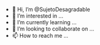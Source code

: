 - 👋 Hi, I’m @SujetoDesagradable
- 👀 I’m interested in ...
- 🌱 I’m currently learning ...
- 💞️ I’m looking to collaborate on ...
- 📫 How to reach me ...

<!---
SujetoDesagradable/SujetoDesagradable is a ✨ special ✨ repository because its `README.md` (this file) appears on your GitHub profile.
You can click the Preview link to take a look at your changes.
--->
